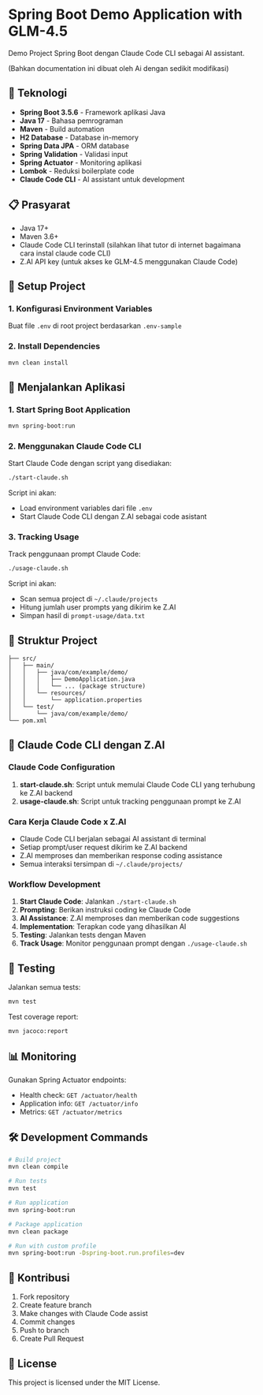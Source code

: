 # Spring Boot Demo Application with GLM-4.5

Demo Project Spring Boot dengan Claude Code CLI sebagai AI assistant.

(Bahkan documentation ini dibuat oleh Ai dengan sedikit modifikasi)

## 🚀 Teknologi

- **Spring Boot 3.5.6** - Framework aplikasi Java
- **Java 17** - Bahasa pemrograman
- **Maven** - Build automation
- **H2 Database** - Database in-memory
- **Spring Data JPA** - ORM database
- **Spring Validation** - Validasi input
- **Spring Actuator** - Monitoring aplikasi
- **Lombok** - Reduksi boilerplate code
- **Claude Code CLI** - AI assistant untuk development

## 📋 Prasyarat

- Java 17+
- Maven 3.6+
- Claude Code CLI terinstall (silahkan lihat tutor di internet bagaimana cara instal claude code CLI)
- Z.AI API key (untuk akses ke GLM-4.5 menggunakan Claude Code)

## 🔧 Setup Project

### 1. Konfigurasi Environment Variables

Buat file `.env` di root project berdasarkan `.env-sample`

### 2. Install Dependencies

```bash
mvn clean install
```

## 🚀 Menjalankan Aplikasi

### 1. Start Spring Boot Application

```bash
mvn spring-boot:run
```

### 2. Menggunakan Claude Code CLI

Start Claude Code dengan script yang disediakan:

```bash
./start-claude.sh
```

Script ini akan:
- Load environment variables dari file `.env`
- Start Claude Code CLI dengan Z.AI sebagai code asistant

### 3. Tracking Usage

Track penggunaan prompt Claude Code:

```bash
./usage-claude.sh
```

Script ini akan:
- Scan semua project di `~/.claude/projects`
- Hitung jumlah user prompts yang dikirim ke Z.AI
- Simpan hasil di `prompt-usage/data.txt`

## 📁 Struktur Project

```
├── src/
│   ├── main/
│   │   ├── java/com/example/demo/
│   │   │   ├── DemoApplication.java
│   │   │   └── ... (package structure)
│   │   └── resources/
│   │       └── application.properties
│   └── test/
│       └── java/com/example/demo/
└── pom.xml
```

## 🔌 Claude Code CLI dengan Z.AI

### Claude Code Configuration

1. **start-claude.sh**: Script untuk memulai Claude Code CLI yang terhubung ke Z.AI backend
2. **usage-claude.sh**: Script untuk tracking penggunaan prompt ke Z.AI

### Cara Kerja Claude Code x Z.AI

- Claude Code CLI berjalan sebagai AI assistant di terminal
- Setiap prompt/user request dikirim ke Z.AI backend
- Z.AI memproses dan memberikan response coding assistance
- Semua interaksi tersimpan di `~/.claude/projects/`

### Workflow Development

1. **Start Claude Code**: Jalankan `./start-claude.sh`
2. **Prompting**: Berikan instruksi coding ke Claude Code
3. **AI Assistance**: Z.AI memproses dan memberikan code suggestions
4. **Implementation**: Terapkan code yang dihasilkan AI
5. **Testing**: Jalankan tests dengan Maven
6. **Track Usage**: Monitor penggunaan prompt dengan `./usage-claude.sh`

## 🧪 Testing

Jalankan semua tests:

```bash
mvn test
```

Test coverage report:

```bash
mvn jacoco:report
```

## 📊 Monitoring

Gunakan Spring Actuator endpoints:

- Health check: `GET /actuator/health`
- Application info: `GET /actuator/info`
- Metrics: `GET /actuator/metrics`

## 🛠️ Development Commands

```bash
# Build project
mvn clean compile

# Run tests
mvn test

# Run application
mvn spring-boot:run

# Package application
mvn clean package

# Run with custom profile
mvn spring-boot:run -Dspring-boot.run.profiles=dev
```

## 📝 Kontribusi

1. Fork repository
2. Create feature branch
3. Make changes with Claude Code assist
4. Commit changes
5. Push to branch
6. Create Pull Request

## 📄 License

This project is licensed under the MIT License.